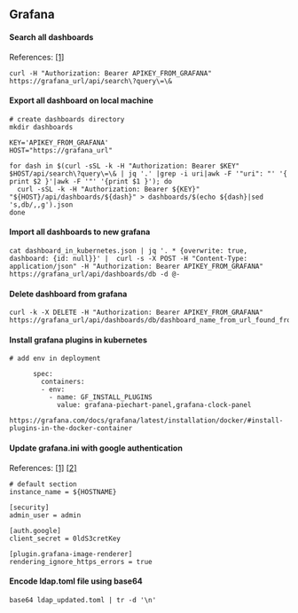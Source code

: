 ## Grafana


#### Search all dashboards
References: [[1]](https://grafana.com/docs/grafana/latest/http_api/create-api-tokens-for-org/)
```
curl -H "Authorization: Bearer APIKEY_FROM_GRAFANA" https://grafana_url/api/search\?query\=\&
```

#### Export all dashboard on local machine
```
# create dashboards directory
mkdir dashboards

KEY='APIKEY_FROM_GRAFANA'
HOST="https://grafana_url"

for dash in $(curl -sSL -k -H "Authorization: Bearer $KEY" $HOST/api/search\?query\=\& | jq '.' |grep -i uri|awk -F '"uri": "' '{ print $2 }'|awk -F '"' '{print $1 }'); do
  curl -sSL -k -H "Authorization: Bearer ${KEY}" "${HOST}/api/dashboards/${dash}" > dashboards/$(echo ${dash}|sed 's,db/,,g').json
done
```

#### Import all dashboards to new grafana
```
cat dashboard_in_kubernetes.json | jq '. * {overwrite: true, dashboard: {id: null}}' |  curl -s -X POST -H "Content-Type: application/json" -H "Authorization: Bearer APIKEY_FROM_GRAFANA" https://grafana_url/api/dashboards/db -d @-
```

#### Delete dashboard from grafana
```
curl -k -X DELETE -H "Authorization: Bearer APIKEY_FROM_GRAFANA" https://grafana_url/api/dashboards/db/dashboard_name_from_url_found_from_search
```

#### Install grafana plugins in kubernetes
```
# add env in deployment

      spec:
        containers:
        - env:
          - name: GF_INSTALL_PLUGINS
            value: grafana-piechart-panel,grafana-clock-panel

https://grafana.com/docs/grafana/latest/installation/docker/#install-plugins-in-the-docker-container
```

#### Update grafana.ini with google authentication
References: [[1]](https://grafana.com/docs/grafana/latest/administration/configuration/#config-file-locations) [[2]](https://grafana.com/docs/grafana/latest/auth/google/)
```
# default section
instance_name = ${HOSTNAME}

[security]
admin_user = admin

[auth.google]
client_secret = 0ldS3cretKey

[plugin.grafana-image-renderer]
rendering_ignore_https_errors = true

```


#### Encode ldap.toml file using base64
```
base64 ldap_updated.toml | tr -d '\n'
```
